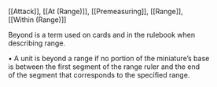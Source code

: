 [[Attack]], [[At (Range)]], [[Premeasuring]], [[Range]],  
[[Within (Range)]]

Beyond is a term used on cards and in the rulebook when  
describing range.  

• A unit is beyond a range if no portion of the miniature’s base  
is between the first segment of the range ruler and the end  
of the segment that corresponds to the specified range.  
